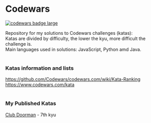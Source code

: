 # Codewars
<a target="_blank" href="https://www.codewars.com/users/brudolce"><img src="https://www.codewars.com/users/brudolce/badges/large" alt="codewars badge large" /></a>

Repository for my solutions to Codewars challenges (katas): </br>
Katas are divided by difficulty, the lower the kyu, more difficult the challenge is.</br>
Main languages used in solutions: JavaScript, Python amd Java. </br></br>


### Katas information and lists
https://github.com/Codewars/codewars.com/wiki/Kata-Ranking </br>
https://www.codewars.com/kata </br>
</br>

### My Published Katas
<a href="https://www.codewars.com/kata/5c563cb78dac1951c2d60f01"> Club Doorman</a> - 7th kyu


